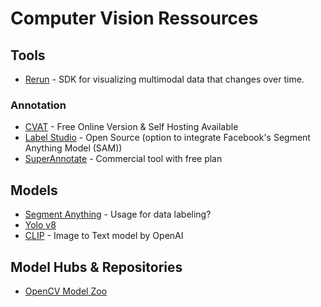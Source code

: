 # Computer Vision Ressources

## Tools
- [Rerun](https://www.rerun.io/) - SDK for visualizing multimodal data that changes over time.

### Annotation
- [CVAT](https://www.cvat.ai/) - Free Online Version & Self Hosting Available
- [Label Studio](https://github.com/HumanSignal/label-studio) - Open Source (option to integrate Facebook's Segment Anything Model (SAM))
- [SuperAnnotate](https://www.superannotate.com/) - Commercial tool with free plan


## Models
- [Segment Anything](https://segment-anything.com/dataset/index.html) - Usage for data labeling?
- [Yolo v8](https://github.com/ultralytics/ultralytics)
- [CLIP](https://github.com/openai/CLIP) - Image to Text model by OpenAI

## Model Hubs & Repositories
- [OpenCV Model Zoo](https://github.com/opencv/opencv_zoo)


